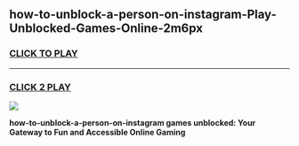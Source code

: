 
## how-to-unblock-a-person-on-instagram-Play-Unblocked-Games-Online-2m6px
<h3>
<a href="https://premium76.site?title=how-to-unblock-a-person-on-instagram&ref=25A">CLICK TO PLAY</a></h3>
<hr>

<h3>
<a href="https://premium76.site?title=how-to-unblock-a-person-on-instagram&ref=25A">CLICK 2 PLAY</a>
  
</h3>

<a href="https://premium76.site?title=how-to-unblock-a-person-on-instagram&ref=25A"><img src="https://clearcache.store/games.png"></a>


**how-to-unblock-a-person-on-instagram games unblocked: Your Gateway to Fun and Accessible Online Gaming**
